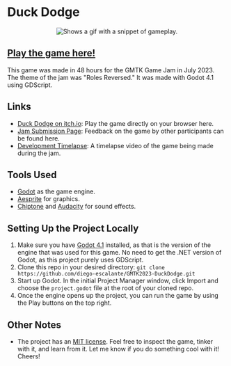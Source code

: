 # Duck Dodge

<p align="center">
  <picture>
    <source srcset="../assets/gameplay.gif?raw=true">
    <img alt="Shows a gif with a snippet of gameplay." src="../assets/gameplay.gif?raw=true">
  </picture>
</p>

## [Play the game here!](https://diego-escalante.itch.io/duck-dodge)
This game was made in 48 hours for the GMTK Game Jam in July 2023. The theme of the jam was "Roles Reversed." It was made with Godot 4.1 using GDScript. 

## Links
* [Duck Dodge on itch.io](https://diego-escalante.itch.io/duck-dodge): Play the game directly on your browser here.
* [Jam Submission Page](https://itch.io/jam/gmtk-2023/rate/2151873): Feedback on the game by other participants can be found here.
* [Development Timelapse](https://youtu.be/l8vn8NMDTbE): A timelapse video of the game being made during the jam.

## Tools Used
* [Godot](https://godotengine.org/) as the game engine.
* [Aesprite](https://www.aseprite.org/) for graphics.
* [Chiptone](https://sfbgames.itch.io/chiptone) and [Audacity](https://www.audacityteam.org/) for sound effects.

## Setting Up the Project Locally
1. Make sure you have [Godot 4.1](https://godotengine.org/download) installed, as that is the version of the engine that was used for this game. No need to get the .NET version of Godot, as this project purely uses GDScript.
2. Clone this repo in your desired directory: `git clone https://github.com/diego-escalante/GMTK2023-DuckDodge.git`
3. Start up Godot. In the initial Project Manager window, click Import and choose the `project.godot` file at the root of your cloned repo.
4. Once the engine opens up the project, you can run the game by using the Play buttons on the top right.

## Other Notes
* The project has an [MIT license](LICENSE). Feel free to inspect the game, tinker with it, and learn from it. Let me know if you do something cool with it! Cheers!
